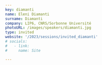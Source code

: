 ```yaml
---
key: diamanti
name: Eleni Diamanti
surname: Diamanti
company: LIP6, CNRS/Sorbonne Université
photoURL: /images/speakers/diamanti.jpg
type: invited
website: '/2023/sessions/invited_diamanti'
# socials:
#   - link: 
#     name: Site

---
```

